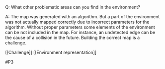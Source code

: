Q: What other problematic areas can you find in the environment?

A: The map was generated with an algorithm. But a part of the environment was not actually mapped correctly due to incorrect parameters for the algorithm. Without proper parameters some elements of the environment can be not included in the map. For instance, an undetected edge can be the cause of a collision in the future. Building the correct map is a challenge.

[[Challenge]]
[[Environment representation]]

#P3 